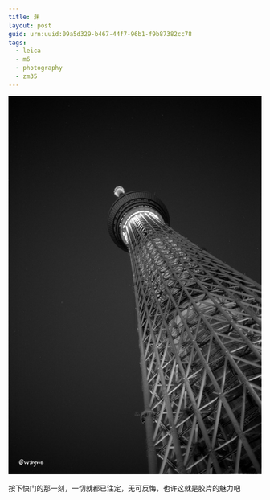 ```yaml
---
title: 渊
layout: post
guid: urn:uuid:09a5d329-b467-44f7-96b1-f9b87382cc78
tags:
  - leica
  - m6
  - photography
  - zm35
---
```


<span class="image-600">[![](/media/files/2012/09/10/skytree.jpg)](http://500px.com/photo/11828813)</span>

按下快门的那一刻，一切就都已注定，无可反悔，也许这就是胶片的魅力吧
